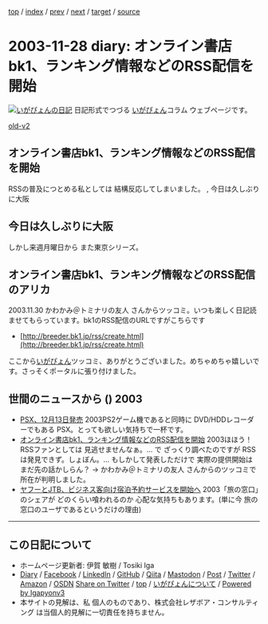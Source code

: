 [top](../index.html) 
 / [index](index.html) 
 / [prev](ig031127.html) 
 / [next](ig031130.html) 
 / [target](https://www.igapyon.jp/igapyon/diary/2003/ig031128.html) 
 / [source](https://github.com/igapyon/diary/blob/master/2003/ig031128.src.md) 

2003-11-28 diary: オンライン書店bk1、ランキング情報などのRSS配信を開始
=====================================================================================================
[![いがぴょんの日記](https://www.igapyon.jp/igapyon/diary/images/iga202308_64.jpg "いがぴょん")](https://www.igapyon.jp/igapyon/diary/memo/memoigapyon.html) 日記形式でつづる [いがぴょん](https://www.igapyon.jp/igapyon/diary/memo/memoigapyon.html)コラム ウェブページです。

[old-v2](ig031128-orig.html)

## オンライン書店bk1、ランキング情報などのRSS配信を開始

RSSの普及につとめる私としては 結構反応してしまいました。 , 今日は久しぶりに大阪


## 今日は久しぶりに大阪

しかし来週月曜日から また東京シリーズ。

## オンライン書店bk1、ランキング情報などのRSS配信のアリカ

2003.11.30 かわかみ＠トミナリの友人 さんからツッコミ。いつも楽しく日記読ませてもらっています。bk1のRSS配信のURLですがこちらです

* [http://breeder.bk1.jp/rss/create.html](http://breeder.bk1.jp/rss/create.html)

ここから[いがぴょん](https://www.igapyon.jp/igapyon/diary/memo/memoigapyon.html)ツッコミ、ありがとうございました。めちゃめちゃ嬉しいです。さっそくポータルに張り付けました。

## 世間のニュースから () 2003

* [PSX、12月13日発売](http://www.zdnet.co.jp/news/0311/27/njbt_03.html)  2003PS2ゲーム機であると同時に DVD/HDDレコーダーでもある PSX。とっても欲しい気持ちで一杯です。
* [オンライン書店bk1、ランキング情報などのRSS配信を開始](http://japan.cnet.com/news/ebiz/story/0,2000047658,20062273,00.htm)  2003ほほう！ RSSファンとしては 見逃せませんなぁ。… で ざっくり調べたのですが RSSは発見できず。しょぼん。… もしかして発表しただけで 実際の提供開始は まだ先の話かしらん？ → かわかみ＠トミナリの友人 さんからのツッコミで所在が判明しました。
* [ヤフーとJTB、ビジネス客向け宿泊予約サービスを開始へ](http://www.zdnet.co.jp/news/0311/27/njbt_06.html)  2003「旅の窓口」のシェアが どのくらい喰われるのか 心配な気持ちもあります。(単に今 旅の窓口のユーザであるというだけの理由)


----------------------------------------------------------------------------------------------------

## この日記について

* ホームページ更新者: 伊賀 敏樹 / Tosiki Iga
* [Diary](https://www.igapyon.jp/igapyon/diary/) / [Facebook](https://www.facebook.com/igapyon) / [LinkedIn](https://www.linkedin.com/in/toshikiiga) / [GitHub](https://github.com/igapyon) / [Qiita](https://qiita.com/igapyon) / [Mastodon](https://social.vivaldi.net/@igapyon) / [Post](https://post.news/igapyon) / [Twitter](https://twitter.com/ToshikiIga) / [Amazon](https://www.amazon.co.jp/%E4%BC%8A%E8%B3%80-%E6%95%8F%E6%A8%B9/e/B004LTQWCQ) / [OSDN](https://ja.osdn.net/users/iga/)
[Share on Twitter](https://twitter.com/intent/tweet?hashtags=igapyon%2Cdiary%2C%E3%81%84%E3%81%8C%E3%81%B4%E3%82%87%E3%82%93&text=%E3%82%AA%E3%83%B3%E3%83%A9%E3%82%A4%E3%83%B3%E6%9B%B8%E5%BA%97bk1%E3%80%81%E3%83%A9%E3%83%B3%E3%82%AD%E3%83%B3%E3%82%B0%E6%83%85%E5%A0%B1%E3%81%AA%E3%81%A9%E3%81%AERSS%E9%85%8D%E4%BF%A1%E3%82%92%E9%96%8B%E5%A7%8B&url=https%3A%2F%2Fwww.igapyon.jp%2Figapyon%2Fdiary%2F2003%2Fig031128.html) / [top](../index.html) / [いがぴょんについて](https://www.igapyon.jp/igapyon/diary/memo/memoigapyon.html) / [Powered by Igapyonv3](https://github.com/igapyon/igapyonv3)
* 本サイトの見解は、私 個人のものであり、株式会社レザボア・コンサルティング は当個人的見解に一切責任を持ちません。 
